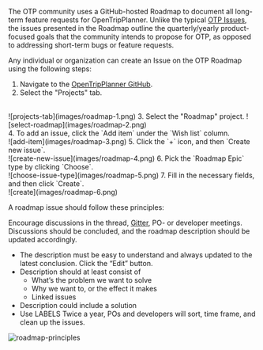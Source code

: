 The OTP community uses a GitHub-hosted Roadmap to document all long-term feature requests for OpenTripPlanner. Unlike the typical [OTP Issues](https://github.com/opentripplanner/OpenTripPlanner/issues), the issues presented in the Roadmap outline the quarterly/yearly product-focused goals that the community intends to propose for OTP, as opposed to addressing short-term bugs or feature requests.

Any individual or organization can create an Issue on the OTP Roadmap using the following steps:

1. Navigate to the [OpenTripPlanner GitHub](https://github.com/opentripplanner/OpenTripPlanner).
2. Select the "Projects" tab.
<br>
![projects-tab](images/roadmap-1.png)
3. Select the "Roadmap" project.
![select-roadmap](images/roadmap-2.png)
<br>
4. To add an issue, click the `Add item` under the `Wish list` column.
<br>
![add-item](images/roadmap-3.png)
5. Click the `+` icon, and then `Create new issue`.
<br>
![create-new-issue](images/roadmap-4.png)
6. Pick the `Roadmap Epic` type by clicking `Choose`.
<br>
![choose-issue-type](images/roadmap-5.png)
7. Fill in the necessary fields, and then click `Create`.
<br>
![create](images/roadmap-6.png)
<br>


A roadmap issue should follow these principles:

Encourage discussions in the thread, [Gitter](https://app.gitter.im/#/room/#opentripplanner_OpenTripPlanner:gitter.im), PO- or developer meetings. Discussions should be concluded, and the roadmap description should be updated accordingly.
 - The description must be easy to understand and always updated to the latest conclusion. Click the “Edit” button. 
 - Description should at least consist of 
   - What’s the problem we want to solve
   - Why we want to, or the effect it makes
   - Linked issues
 - Description could include a solution
 - Use LABELS
Twice a year, POs and developers will sort, time frame, and clean up the issues.

<img width="1152" alt="roadmap-principles" src="https://github.com/opentripplanner/OpenTripPlanner/assets/27970417/2d19a0fc-6170-4dc9-aa6d-4c26c6f4bfd8">

